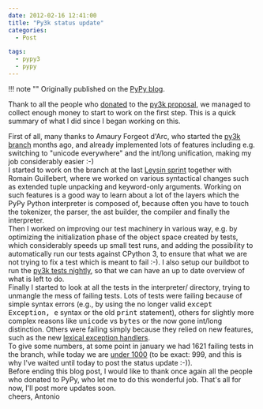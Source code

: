 ```yaml
---
date: 2012-02-16 12:41:00
title: "Py3k status update"
categories:
  - Post

tags:
  - pypy3
  - pypy
---
```


!!! note ""
    Originally published on the [PyPy blog](https://pypy.org/posts/2012/02/py3k-status-update-8840622949715145821.html).


<html><body><div class="document" id="py3k-status-update">Thank to all the people who <a class="reference external" href="/posts/2012/01/py3k-and-numpy-first-stage-thanks-to-3008917396290059758.html">donated</a> to the <a class="reference external" href="https://pypy.org/py3donate.html">py3k proposal</a>, we managed to collect enough money to start to work on the first step.  This is a quick summary of what I did since I began working on this.
<br>
<!-- more -->

First of all, many thanks to Amaury Forgeot d'Arc, who started the <a class="reference external" href="https://foss.heptapod.net/pypy/pypy/-/tree/branch/py3k">py3k branch</a> months ago, and already implemented lots of features including e.g. switching to "unicode everywhere" and the int/long unification, making my job considerably easier :-)<br>
I started to work on the branch at the last <a class="reference external" href="/posts/2011/12/leysin-winter-sprint-6862532189897876336.html">Leysin sprint</a> together with Romain Guillebert, where we worked on various syntactical changes such as extended tuple unpacking and keyword-only arguments.  Working on such features is a good way to learn about a lot of the layers which the PyPy Python interpreter is composed of, because often you have to touch the tokenizer, the parser, the ast builder, the compiler and finally the interpreter.<br>
Then I worked on improving our test machinery in various way, e.g. by optimizing the initialization phase of the object space created by tests, which considerably speeds up small test runs, and adding the possibility to automatically run our tests against CPython 3, to ensure that what we are not trying to fix a test which is meant to fail :-). I also setup our buildbot to run the <a class="reference external" href="https://buildbot.pypy.org/summary?branch=py3k">py3k tests nightly</a>, so that we can have an up to date overview of what is left to do.<br>
Finally I started to look at all the tests in the interpreter/ directory, trying to unmangle the mess of failing tests. Lots of tests were failing because of simple syntax errors (e.g., by using the no longer valid <tt class="docutils literal">except Exception, e</tt> syntax or the old <tt class="docutils literal">print</tt> statement), others for slightly more complex reasons like <tt class="docutils literal">unicode</tt> vs <tt class="docutils literal">bytes</tt> or the now gone int/long distinction.  Others were failing simply because they relied on new features, such as the new <a class="reference external" href="https://bugs.python.org/issue3021">lexical exception handlers</a>.<br>
To give some numbers, at some point in january we had 1621 failing tests in the branch, while today we are <a class="reference external" href="https://buildbot.pypy.org/summary?category=linux32&amp;branch=py3k&amp;recentrev=52508:c1756f5aa63e">under 1000</a> (to be exact: 999, and this is why I've waited until today to post the status update :-)).<br>
Before ending this blog post, I would like to thank once again all the people who donated to PyPy, who let me to do this wonderful job.  That's all for now, I'll post more updates soon.<br>
cheers, Antonio</div></body></html>
